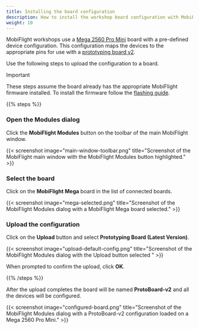 ```yaml
---
title: Installing the board configuration
description: How to install the workshop board configuration with MobiFlight.
weight: 10
---
```


MobiFlight workshops use a [Mega 2560 Pro Mini](/boards/recommended/mega-2560-pro-mini) board with a pre-defined device configuration. This configuration maps the devices to the appropriate pins for use with a [prototyping board v2](https://shop.mobiflight.com/product/prototyping-board-v2).

Use the following steps to upload the configuration to a board.

> [!IMPORTANT]
> These steps assume the board already has the appropriate MobiFlight firmware installed. To install the firmware follow the [flashing guide](/guides/flashing-ambiguous-boards/).

{{% steps %}}

### Open the Modules dialog

Click the **MobiFlight Modules** button on the toolbar of the main MobiFlight window.

{{< screenshot image="main-window-toolbar.png" title="Screenshot of the MobiFlight main window with the MobiFlight Modules button highlighted." >}}

### Select the board

Click on the **MobiFlight Mega** board in the list of connected boards.

{{< screenshot image="mega-selected.png" title="Screenshot of the MobiFlight Modules dialog with a MobiFlight Mega board selected." >}}

### Upload the configuration

Click on the **Upload** button and select **Prototyping Board (Latest Version)**.

{{< screenshot image="upload-default-config.png" title="Screenshot of the MobiFlight Modules dialog with the Upload button selected " >}}

When prompted to confirm the upload, click **OK**.

{{% /steps %}}

After the upload completes the board will be named **ProtoBoard-v2** and all the devices will be configured.

{{< screenshot image="configured-board.png" title="Screenshot of the MobiFlight Modules dialog with a ProtoBoard-v2 configuration loaded on a Mega 2560 Pro Mini." >}}
